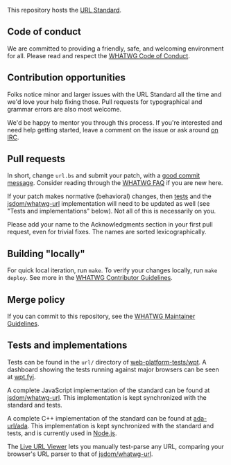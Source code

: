 This repository hosts the [URL Standard](https://url.spec.whatwg.org/).

## Code of conduct

We are committed to providing a friendly, safe, and welcoming environment for all. Please read and
respect the [WHATWG Code of Conduct](https://whatwg.org/code-of-conduct).

## Contribution opportunities

Folks notice minor and larger issues with the URL Standard all the time and we'd love your help
fixing those. Pull requests for typographical and grammar errors are also most welcome.

We'd be happy to mentor you through this process. If you're interested and need help getting
started, leave a comment on the issue or ask around [on IRC](https://whatwg.org/irc).

## Pull requests

In short, change `url.bs` and submit your patch, with a
[good commit message](https://github.com/whatwg/meta/blob/main/COMMITTING.md). Consider
reading through the [WHATWG FAQ](https://whatwg.org/faq) if you are new here.

If your patch makes normative (behavioral) changes, then
[tests](https://github.com/web-platform-tests/wpt) and the
[jsdom/whatwg-url](https://github.com/jsdom/whatwg-url) implementation will need to be updated as
well (see "Tests and implementations" below). Not all of this is necessarily on you.

Please add your name to the Acknowledgments section in your first pull request, even for trivial
fixes. The names are sorted lexicographically.

## Building "locally"

For quick local iteration, run `make`. To verify your changes locally, run `make deploy`. See more
in the
[WHATWG Contributor Guidelines](https://github.com/whatwg/meta/blob/main/CONTRIBUTING.md#building).

## Merge policy

If you can commit to this repository, see the
[WHATWG Maintainer Guidelines](https://github.com/whatwg/meta/blob/main/MAINTAINERS.md).

## Tests and implementations

Tests can be found in the `url/` directory of
[web-platform-tests/wpt](https://github.com/web-platform-tests/wpt). A dashboard showing the tests
running against major browsers can be seen at [wpt.fyi](https://wpt.fyi/results/url).

A complete JavaScript implementation of the standard can be found at
[jsdom/whatwg-url](https://github.com/jsdom/whatwg-url). This implementation is kept synchronized
with the standard and tests.

A complete C++ implementation of the standard can be found at
[ada-url/ada](https://github.com/ada-url/ada). This implementation is kept synchronized
with the standard and tests, and is currently used in [Node.js](https://github.com/nodejs/node).

The [Live URL Viewer](https://jsdom.github.io/whatwg-url/) lets you manually test-parse any URL,
comparing your browser's URL parser to that of
[jsdom/whatwg-url](https://github.com/jsdom/whatwg-url).
